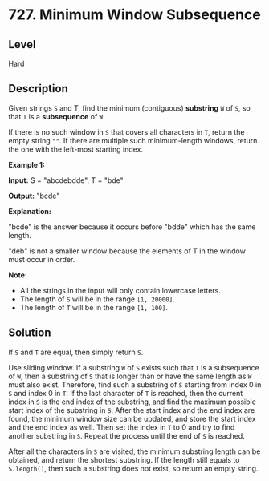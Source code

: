 # 727. Minimum Window Subsequence
## Level
Hard

## Description
Given strings `S` and T, find the minimum (contiguous) **substring** `W` of `S`, so that `T` is a **subsequence** of `W`.

If there is no such window in `S` that covers all characters in `T`, return the empty string `""`. If there are multiple such minimum-length windows, return the one with the left-most starting index.

**Example 1:**

**Input:** S = "abcdebdde", T = "bde"

**Output:** "bcde"

**Explanation:**

"bcde" is the answer because it occurs before "bdde" which has the same length.

"deb" is not a smaller window because the elements of T in the window must occur in order.

**Note:**

* All the strings in the input will only contain lowercase letters.
* The length of `S` will be in the range `[1, 20000]`.
* The length of `T` will be in the range `[1, 100]`.

## Solution
If `S` and `T` are equal, then simply return `S`.

Use sliding window. If a substring `W` of `S` exists such that `T` is a subsequence of `W`, then a substring of `S` that is longer than or have the same length as `W` must also exist. Therefore, find such a substring of `S` starting from index 0 in `S` and index 0 in `T`. If the last character of `T` is reached, then the current index in `S` is the end index of the substring, and find the maximum possible start index of the substring in `S`. After the start index and the end index are found, the minimum window size can be updated, and store the start index and the end index as well. Then set the index in `T` to 0 and try to find another substring in `S`. Repeat the process until the end of `S` is reached.

After all the characters in `S` are visited, the minimum substring length can be obtained, and return the shortest substring. If the length still equals to `S.length()`, then such a substring does not exist, so return an empty string.
